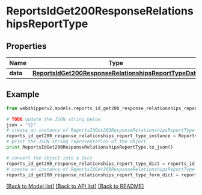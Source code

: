 # ReportsIdGet200ResponseRelationshipsReportType


## Properties
Name | Type | Description | Notes
------------ | ------------- | ------------- | -------------
**data** | [**ReportsIdGet200ResponseRelationshipsReportTypeData**](ReportsIdGet200ResponseRelationshipsReportTypeData.md) |  | [optional] 

## Example

```python
from webshipperv2.models.reports_id_get200_response_relationships_report_type import ReportsIdGet200ResponseRelationshipsReportType

# TODO update the JSON string below
json = "{}"
# create an instance of ReportsIdGet200ResponseRelationshipsReportType from a JSON string
reports_id_get200_response_relationships_report_type_instance = ReportsIdGet200ResponseRelationshipsReportType.from_json(json)
# print the JSON string representation of the object
print ReportsIdGet200ResponseRelationshipsReportType.to_json()

# convert the object into a dict
reports_id_get200_response_relationships_report_type_dict = reports_id_get200_response_relationships_report_type_instance.to_dict()
# create an instance of ReportsIdGet200ResponseRelationshipsReportType from a dict
reports_id_get200_response_relationships_report_type_form_dict = reports_id_get200_response_relationships_report_type.from_dict(reports_id_get200_response_relationships_report_type_dict)
```
[[Back to Model list]](../README.md#documentation-for-models) [[Back to API list]](../README.md#documentation-for-api-endpoints) [[Back to README]](../README.md)


